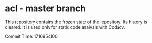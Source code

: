 # acl - master branch

This repository contains the frozen state of the repository.
Its history is cleared. It is used only for static code
analysis with Codacy.

Commit Time: 1716954100
